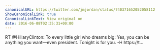 ```yaml
---
canonicalURL: https://twitter.com/jmjordan/status/740371652052058112
ShowCanonicalLink: true
CanonicalLinkText: View original on
date: 2016-06-08T02:35:31+00:00
---
```

RT @HillaryClinton: To every little girl who dreams big: Yes, you can be anything you want—even president. Tonight is for you. -H https://t…